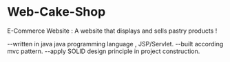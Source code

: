 # Web-Cake-Shop
E-Commerce Website : A website that displays and sells pastry products !

--written in java java programming language , JSP/Servlet.
--built according mvc pattern.
--apply  SOLID design principle in project construction.
